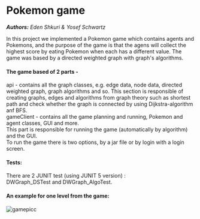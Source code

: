 # Pokemon game 
***Authors:** Eden Shkuri & Yosef Schwartz* 

In this project we implemented a Pokemon game which contains agents and Pokemons, and the purpose of the game is that the agens
will collect the highest score by eating Pokemon when each has a different value.
The game was based by a directed weighted graph with graph's algorithms.

#### The game based of 2 parts -
api - contains all the graph classes, e.g. edge data, node data, directed weighted graph, graph algorithms and so. 
This section is responsible of creating graphs, edges and algorithms from graph theory such as shortest path and check whether the graph is connected by using Dijkstra-algorithm anf BFS.  
gameClient - contains all the game planning and running, Pokemon and agent classes, GUI and more.  
This part is responsible for running the game (automatically by algorithm) and the GUI.  
To run the game there is two options, by a jar file or by login with a login screen.

#### Tests:  
There are 2 JUNIT test (using JUNIT 5 version) :  
DWGraph_DSTest and DWGraph_AlgoTest.  

#### An example for one level from the game:

![gamepicc](https://user-images.githubusercontent.com/74586829/102613554-5df2c800-413b-11eb-8ddd-904b404e0030.png)

